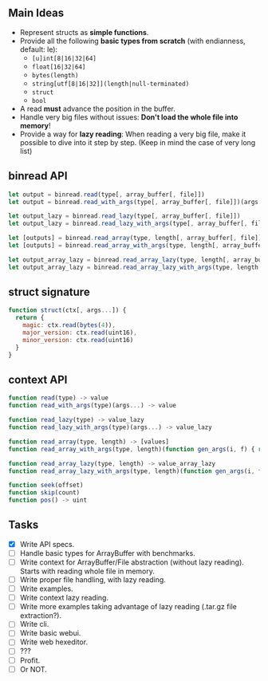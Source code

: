 ## Main Ideas

* Represent structs as **simple functions**.
* Provide all the following **basic types from scratch** (with endianness, default: le):
  * ```[u]int[8|16|32|64]```
  * ```float[16|32|64]```
  * ```bytes(length)```
  * ```string[utf[8|16|32]](length|null-terminated)```
  * ```struct```
  * ```bool```
* A read **must** advance the position in the buffer.
* Handle very big files without issues: **Don't load the whole file into memory**!
* Provide a way for **lazy reading**: When reading a very big file, make it possible to dive into it step by step. (Keep in mind the case of very long list)

## binread API

```js
let output = binread.read(type[, array_buffer[, file]])
let output = binread.read_with_args(type[, array_buffer[, file]])(args...)

let output_lazy = binread.read_lazy(type[, array_buffer[, file]])
let output_lazy = binread.read_lazy_with_args(type[, array_buffer[, file]])(args...)

let [outputs] = binread.read_array(type, length[, array_buffer[, file]])
let [outputs] = binread.read_array_with_args(type, length[, array_buffer[, file]])(function gen_args(i, f) { return f(args...)})

let output_array_lazy = binread.read_array_lazy(type, length[, array_buffer[, file]])
let output_array_lazy = binread.read_array_lazy_with_args(type, length[, array_buffer[, file]])(function gen_args(i, f) { return f(args...)})
```

## struct signature

```js
function struct(ctx[, args...]) {
  return {
    magic: ctx.read(bytes(4)),
    major_version: ctx.read(uint16),
    minor_version: ctx.read(uint16)
  }
}
```

## context API

```js
function read(type) -> value
function read_with_args(type)(args...) -> value

function read_lazy(type) -> value_lazy
function read_lazy_with_args(type)(args...) -> value_lazy

function read_array(type, length) -> [values]
function read_array_with_args(type, length)(function gen_args(i, f) { return f(args...)}) -> [values]

function read_array_lazy(type, length) -> value_array_lazy
function read_array_lazy_with_args(type, length)(function gen_args(i, f) { return f(args...)}) -> value_array_lazy

function seek(offset)
function skip(count)
function pos() -> uint
```

## Tasks

* [x] Write API specs.
* [ ] Handle basic types for ArrayBuffer with benchmarks.
* [ ] Write context for ArrayBuffer/File abstraction (without lazy reading). Starts with reading whole file in memory.
* [ ] Write proper file handling, with lazy reading.
* [ ] Write examples.
* [ ] Write context lazy reading.
* [ ] Write more examples taking advantage of lazy reading (.tar.gz file extraction?).
* [ ] Write cli.
* [ ] Write basic webui.
* [ ] Write web hexeditor.
* [ ] ???
* [ ] Profit.
* [ ] Or NOT.
